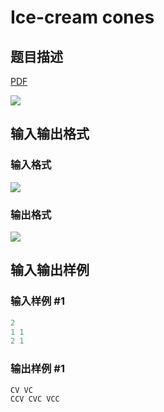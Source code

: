 # Ice-cream cones

## 题目描述

[problemUrl]: https://uva.onlinejudge.org/index.php?option=com_onlinejudge&Itemid=8&category=866&page=show_problem&problem=4973

[PDF](https://uva.onlinejudge.org/external/130/p13075.pdf)

![](https://cdn.luogu.com.cn/upload/vjudge_pic/UVA13075/99620b815db67d2405648c83285af52f0e757e9e.png)

## 输入输出格式

### 输入格式

![](https://cdn.luogu.com.cn/upload/vjudge_pic/UVA13075/f557931d2e43d668ac314e6e2de31aae250d7ff7.png)

### 输出格式

![](https://cdn.luogu.com.cn/upload/vjudge_pic/UVA13075/3a47befecbe042da3a28d2dde382cd421e442685.png)

## 输入输出样例

### 输入样例 #1

```cpp
2
1 1
2 1
```


### 输出样例 #1

```cpp
CV VC
CCV CVC VCC
```


